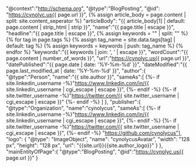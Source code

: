  "@context":"http://schema.org",
 "@type":"BlogPosting",
 "@id": "https://cynolyc.us{{ page.url }}",
 {% assign article_body = page.content | split: site.content_seperator %}
 "articleBody": "{{ article_body[1] | default: page.content | strip_html | strip }}",
 "name":"{{ page.title | escape }}",
 "headline":"{{ page.title | escape }}",
  {% assign keywords = "" | split: "" %}
  {% for tag in page.tags %}
    {% assign tag_name = site.data.tags[tag] | default: tag %}
    {% assign keywords = keywords | push: tag_name %}
  {% endfor %}
 "keywords":"{{ keywords | join: ', ' | escape }}",
 "wordCount":"{{ page.content | number_of_words }}",
 "url":"https://cynolyc.us{{ page.url }}",
 "datePublished":"{{ page.date | date: '%Y-%m-%d'  }}",
 "dateModified":"{{ page.last_modified_at | date: '%Y-%m-%d' }}",
 "author":{
    "@type":"Person",
    "name":"{{ site.author }}",
    "sameAs":[
    {%- if site.linkedin_username -%}"https://www.linkedin.com/in/{{ site.linkedin_username | cgi_escape | escape }}", {%- endif -%}
    {%- if site.twitter_username -%}"https://twitter.com/{{ site.twitter_username | cgi_escape | escape }}" {%- endif -%}  ]
 },
 "publisher":{
   "@type":"Organization",
   "name":"cynolycus",
   "sameAs":[
     {%- if site.linkedin_username -%}"https://www.linkedin.com/in/{{ site.linkedin_username | cgi_escape | escape }}", {%- endif -%}
     {%- if site.twitter_username -%}"https://twitter.com/{{ site.twitter_username | cgi_escape | escape }}", {%- endif -%}
     "https://github.com/cynolycus"],
   "logo": {
          "@type": "ImageObject",
          "name": "cynolycusAvatar",
          "width": "128 px",
          "height": "128 px",
          "url": "{{site.url}}{{site.author_logo}}"
      }
  },
 "mainEntityOfPage":{
    "@type":"BlogPosting",
    "@id":"https://cynolyc.us{{ page.url }}"
 }
